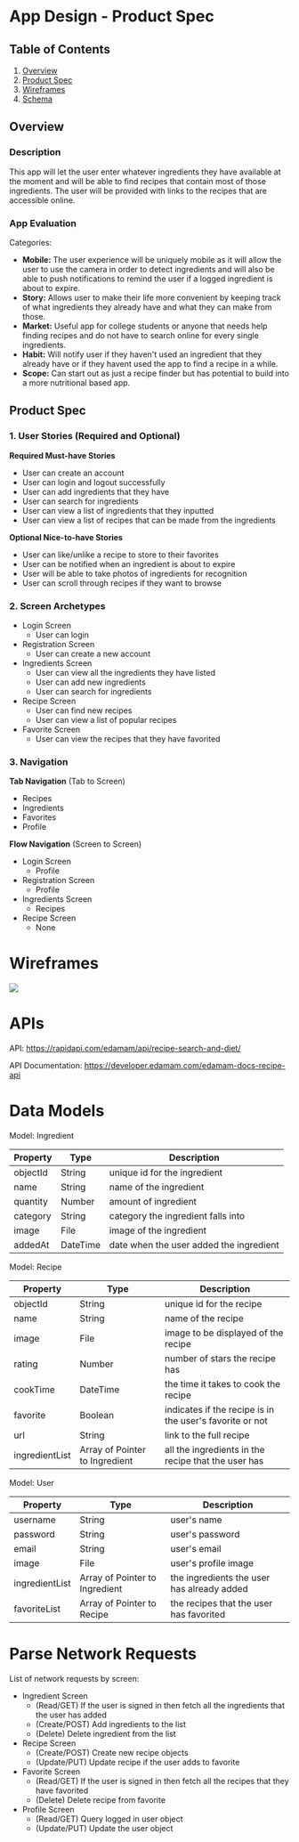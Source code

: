 # App Design - Product Spec


## Table of Contents
1. [Overview](#Overview)
1. [Product Spec](#Product-Spec)
1. [Wireframes](#Wireframes)
2. [Schema](#Data-Models)

## Overview
### Description
This app will let the user enter whatever ingredients they have available at the moment and will be able to find recipes that contain most of those ingredients. The user will be provided with links to the recipes that are accessible online. 

### App Evaluation
Categories:
- **Mobile:** The user experience will be uniquely mobile as it will allow the user to use the camera in order to detect ingredients and will also be able to push notifications to remind the user if a logged ingredient is about to expire.
- **Story:** Allows user to make their life more convenient by keeping track of what ingredients they already have and what they can make from those.
- **Market:** Useful app for college students or anyone that needs help finding recipes and do not have to search online for every single ingredients.
- **Habit:** Will notify user if they haven't used an ingredient that they already have or if they havent used the app to find a recipe in a while.
- **Scope:** Can start out as just a recipe finder but has potential to build into a more nutritional based app.

## Product Spec

### 1. User Stories (Required and Optional)

**Required Must-have Stories**

* User can create an account
* User can login and logout successfully 
* User can add ingredients that they have
* User can search for ingredients
* User can view a list of ingredients that they inputted
* User can view a list of recipes that can be made from the ingredients


**Optional Nice-to-have Stories**

* User can like/unlike a recipe to store to their favorites
* User can be notified when an ingredient is about to expire
* User will be able to take photos of ingredients for recognition
* User can scroll through recipes if they want to browse

### 2. Screen Archetypes

* Login Screen
    * User can login
* Registration Screen
    * User can create a new account
* Ingredients Screen
    * User can view all the ingredients they have listed
    * User can add new ingredients
    * User can search for ingredients
* Recipe Screen
    * User can find new recipes
    * User can view a list of popular recipes
* Favorite Screen
    * User can view the recipes that they have favorited

### 3. Navigation

**Tab Navigation** (Tab to Screen)

* Recipes
* Ingredients
* Favorites
* Profile

**Flow Navigation** (Screen to Screen)

* Login Screen
   * Profile
* Registration Screen
   * Profile
* Ingredients Screen
    * Recipes 
* Recipe Screen
    * None

# Wireframes
![](https://i.imgur.com/dyoTBqT.jpg)

# APIs
API: 
https://rapidapi.com/edamam/api/recipe-search-and-diet/

API Documentation:
https://developer.edamam.com/edamam-docs-recipe-api

# Data Models
Model: Ingredient

| Property | Type   | Description |
| -------- | ------ | -------- |
| objectId | String | unique id for the ingredient |
| name     | String | name of the ingredient |
| quantity | Number | amount of ingredient|
| category | String | category the ingredient falls into|
|image | File | image of the ingredient
| addedAt | DateTime | date when the user added the ingredient

Model: Recipe

| Property | Type | Description |
| -------- | -------- | -------- |
| objectId | String   | unique id for the recipe |
| name | String | name of the recipe|
| image | File | image to be displayed of the recipe|
| rating | Number | number of stars the recipe has
| cookTime | DateTime | the time it takes to cook the recipe|
| favorite | Boolean | indicates if the recipe is in the user's favorite or not
| url | String | link to the full recipe
| ingredientList | Array of Pointer to Ingredient | all the ingredients in the recipe that the user has

Model: User


| Property | Type  | Description |
| -------- | -------- | -------- |
| username | String   | user's name |
| password | String | user's password | 
| email | String | user's email |
| image | File | user's profile image |
| ingredientList | Array of Pointer to Ingredient | the ingredients the user has already added|
| favoriteList | Array of Pointer to Recipe | the recipes that the user has favorited



# Parse Network Requests
List of network requests by screen:

* Ingredient Screen
    * (Read/GET) If the user is signed in then fetch all the ingredients that the user has added
    * (Create/POST) Add ingredients to the list
    * (Delete) Delete ingredient from the list
* Recipe Screen
    * (Create/POST) Create new recipe objects
    * (Update/PUT) Update recipe if the user adds to favorite
* Favorite Screen
    * (Read/GET) If the user is signed in then fetch all the recipes that they have favorited
    * (Delete) Delete recipe from favorite
* Profile Screen
    * (Read/GET) Query logged in user object
    * (Update/PUT) Update the user object


